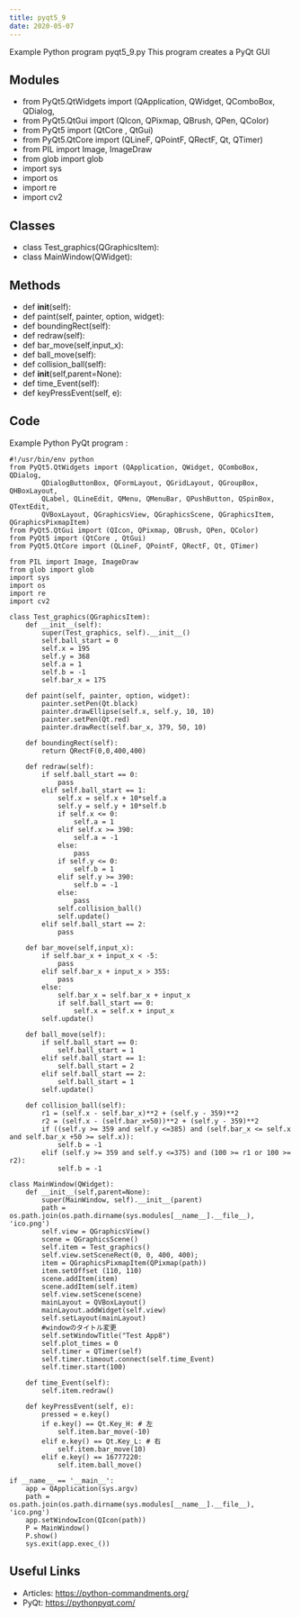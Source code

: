 ```yaml
---
title: pyqt5_9
date: 2020-05-07
---
```

Example Python program pyqt5_9.py
This program creates a PyQt GUI

## Modules

* from PyQt5.QtWidgets import (QApplication, QWidget, QComboBox, QDialog,
* from PyQt5.QtGui import (QIcon, QPixmap, QBrush, QPen, QColor)
* from PyQt5 import (QtCore , QtGui)
* from PyQt5.QtCore import (QLineF, QPointF, QRectF, Qt, QTimer)
* from PIL import Image, ImageDraw
* from glob import glob
* import sys
* import os
* import re
* import cv2

## Classes

* class Test_graphics(QGraphicsItem):
* class MainWindow(QWidget):

## Methods

* def __init__(self):
* def paint(self, painter, option, widget):
* def boundingRect(self):
* def redraw(self):
* def bar_move(self,input_x):
* def ball_move(self):
* def collision_ball(self):
* def __init__(self,parent=None):
* def time_Event(self):
* def keyPressEvent(self, e):

## Code

Example Python PyQt program :

    #!/usr/bin/env python
    from PyQt5.QtWidgets import (QApplication, QWidget, QComboBox, QDialog,
            QDialogButtonBox, QFormLayout, QGridLayout, QGroupBox, QHBoxLayout,
            QLabel, QLineEdit, QMenu, QMenuBar, QPushButton, QSpinBox, QTextEdit,
            QVBoxLayout, QGraphicsView, QGraphicsScene, QGraphicsItem, QGraphicsPixmapItem)
    from PyQt5.QtGui import (QIcon, QPixmap, QBrush, QPen, QColor)
    from PyQt5 import (QtCore , QtGui)
    from PyQt5.QtCore import (QLineF, QPointF, QRectF, Qt, QTimer)
    
    from PIL import Image, ImageDraw
    from glob import glob
    import sys
    import os
    import re
    import cv2
    
    class Test_graphics(QGraphicsItem):
        def __init__(self):
            super(Test_graphics, self).__init__()
            self.ball_start = 0
            self.x = 195
            self.y = 368
            self.a = 1
            self.b = -1
            self.bar_x = 175
    
        def paint(self, painter, option, widget):
            painter.setPen(Qt.black)
            painter.drawEllipse(self.x, self.y, 10, 10)
            painter.setPen(Qt.red)
            painter.drawRect(self.bar_x, 379, 50, 10)
    
        def boundingRect(self):
            return QRectF(0,0,400,400)
    
        def redraw(self):
            if self.ball_start == 0:
                pass
            elif self.ball_start == 1:
                self.x = self.x + 10*self.a
                self.y = self.y + 10*self.b
                if self.x <= 0:
                    self.a = 1
                elif self.x >= 390:
                    self.a = -1
                else:
                    pass
                if self.y <= 0:
                    self.b = 1
                elif self.y >= 390:
                    self.b = -1
                else:
                    pass
                self.collision_ball()
                self.update()
            elif self.ball_start == 2:
                pass
    
        def bar_move(self,input_x):
            if self.bar_x + input_x < -5:
                pass
            elif self.bar_x + input_x > 355:
                pass
            else:
                self.bar_x = self.bar_x + input_x
                if self.ball_start == 0:
                    self.x = self.x + input_x
            self.update()
    
        def ball_move(self):
            if self.ball_start == 0:
                self.ball_start = 1
            elif self.ball_start == 1:
                self.ball_start = 2
            elif self.ball_start == 2:
                self.ball_start = 1
            self.update()
    
        def collision_ball(self):
            r1 = (self.x - self.bar_x)**2 + (self.y - 359)**2
            r2 = (self.x - (self.bar_x+50))**2 + (self.y - 359)**2
            if ((self.y >= 359 and self.y <=385) and (self.bar_x <= self.x and self.bar_x +50 >= self.x)):
                self.b = -1
            elif (self.y >= 359 and self.y <=375) and (100 >= r1 or 100 >= r2):
                self.b = -1
    
    class MainWindow(QWidget):
        def __init__(self,parent=None):
            super(MainWindow, self).__init__(parent)
            path = os.path.join(os.path.dirname(sys.modules[__name__].__file__), 'ico.png')
            self.view = QGraphicsView()
            scene = QGraphicsScene()
            self.item = Test_graphics()
            self.view.setSceneRect(0, 0, 400, 400);
            item = QGraphicsPixmapItem(QPixmap(path))
            item.setOffset (110, 110)
            scene.addItem(item)
            scene.addItem(self.item)
            self.view.setScene(scene)
            mainLayout = QVBoxLayout()
            mainLayout.addWidget(self.view)
            self.setLayout(mainLayout)
            #windowのタイトル変更
            self.setWindowTitle("Test App8")
            self.plot_times = 0
            self.timer = QTimer(self)
            self.timer.timeout.connect(self.time_Event)
            self.timer.start(100)
    
        def time_Event(self):
            self.item.redraw()
    
        def keyPressEvent(self, e):
            pressed = e.key()
            if e.key() == Qt.Key_H: # 左
                self.item.bar_move(-10)
            elif e.key() == Qt.Key_L: # 右
                self.item.bar_move(10)
            elif e.key() == 16777220:
                self.item.ball_move()
    
    if __name__ == '__main__':
        app = QApplication(sys.argv)
        path = os.path.join(os.path.dirname(sys.modules[__name__].__file__), 'ico.png')
        app.setWindowIcon(QIcon(path))
        P = MainWindow()
        P.show()
        sys.exit(app.exec_())

## Useful Links

- Articles: https://python-commandments.org/
- PyQt: https://pythonpyqt.com/
